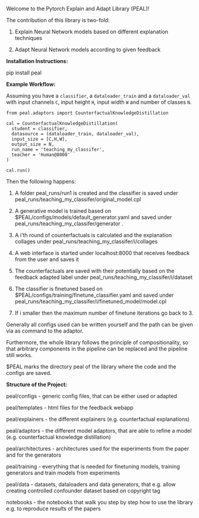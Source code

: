 Welcome to the Pytorch Explain and Adapt Library (PEAL)!

The contribution of this library is two-fold:

1) Explain Neural Network models based on different explanation techniques

2) Adapt Neural Network models according to given feedback

**Installation Instructions:**

pip install peal

**Example Workflow:**

Assuming you have a ```classifier```, a ```dataloader_train``` and a ```dataloader_val``` with input channels ```C```,  input height ```H```,  input width ```W``` and number of classes ```N```.

```
from peal.adaptors import CounterfactualKnowledgeDistillation

cal = CounterfactualKnowledgeDistillation(
  student = classifier,
  datasource = (dataloader_train, dataloader_val),
  input_size = [C,H,W],
  output_size = N,
  run_name = 'teaching_my_classifer',
  teacher = 'Human@8000'
)

cal.run()
```

Then the following happens:

1) A folder peal_runs/run1 is created and the classifier is saved under peal_runs/teaching_my_classifer/original_model.cpl

2) A generative model is trained based on $PEAL/configs/models/default_generator.yaml and saved under peal_runs/teaching_my_classifer/generator .

3) A i'th round of counterfactuals is calculated and the explanation collages under peal_runs/teaching_my_classifer/i/collages

4) A web interface is started under localhost:8000 that receives feedback from the user and saves it

5) The counterfactuals are saved with their potentially based on the feedback adapted label under peal_runs/teaching_my_classifer/i/dataset

6) The classifier is finetuned based on $PEAL/configs/training/finetune_classifier.yaml and saved under peal_runs/teaching_my_classifer/i/finetuned_model/model.cpl

7) If i smaller then the maximum number of finetune iterations go back to 3.

Generally all configs used can be written yourself and the path can be given via as command to the adaptor.

Furthermore, the whole library follows the principle of compositionality, so that arbitrary components in the pipeline can be replaced and the pipeline still works.

$PEAL marks the directory peal of the library where the code and the configs are saved.

**Structure of the Project:**

peal/configs - generic config files, that can be either used or adapted

peal/templates - html files for the feedback webapp

peal/explainers - the different explainers (e.g. counterfactual explanations)

peal/adaptors - the different model adaptors, that are able to refine a model (e.g. counterfactual knowledge distillation)

peal/architectures - architectures used for the experiments from the paper and for the generators

peal/training - everything that is needed for finetuning models, training generators and train models from experiments

peal/data - datasets, dataloaders and data generators, that e.g. allow creating controlled confounder dataset based on copyright tag

notebooks - the notebooks that walk you step by step how to use the library e.g. to reproduce results of the papers

